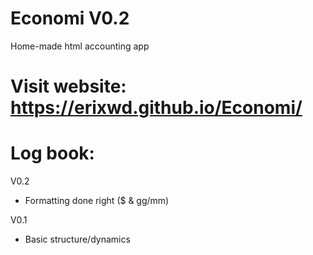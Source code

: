 # Economi V0.2
Home-made html accounting app

# Visit website: https://erixwd.github.io/Economi/


# Log book:

V0.2
- Formatting done right ($ & gg/mm)

V0.1
- Basic structure/dynamics
